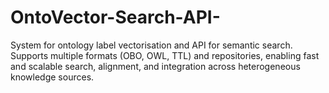 # OntoVector-Search-API-
System for ontology label vectorisation and API for semantic search. Supports multiple formats (OBO, OWL, TTL) and repositories, enabling fast and scalable search, alignment, and integration across heterogeneous knowledge sources.

